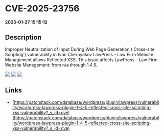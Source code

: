 # CVE-2025-23756

**2025-01-27 15:15:12**

## Description
Improper Neutralization of Input During Web Page Generation ('Cross-site Scripting') vulnerability in Ivan Chernyakov LawPress – Law Firm Website Management allows Reflected XSS. This issue affects LawPress – Law Firm Website Management: from n/a through 1.4.5.

![](https://img.shields.io/static/v1?label=Score&message=7.1&color=red)
![](https://img.shields.io/static/v1?label=Severity&message=HIGH&color=red)
![](https://img.shields.io/static/v1?label=CWE&message=XSS&color=green)

## Links
- [https://patchstack.com/database/wordpress/plugin/lawpress/vulnerability/wordpress-lawpress-plugin-1-4-5-reflected-cross-site-scripting-xss-vulnerability?_s_id=cve](https://patchstack.com/database/wordpress/plugin/lawpress/vulnerability/wordpress-lawpress-plugin-1-4-5-reflected-cross-site-scripting-xss-vulnerability?_s_id=cve)
